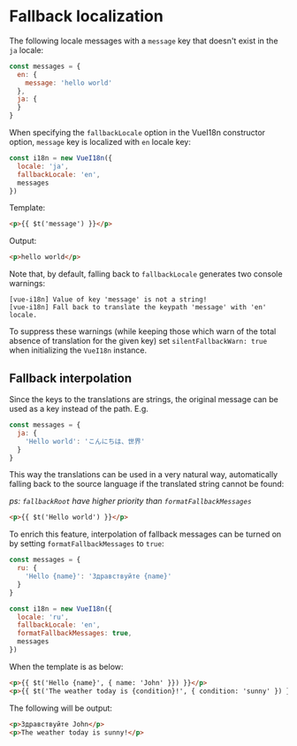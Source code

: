 # Fallback localization

The following locale messages with a `message` key that doesn't exist in the `ja` locale:

```js
const messages = {
  en: {
    message: 'hello world'
  },
  ja: {
  }
}
```

When specifying the `fallbackLocale` option in the VueI18n constructor option, `message` key is localized with `en` locale key:

```js
const i18n = new VueI18n({
  locale: 'ja',
  fallbackLocale: 'en',
  messages
})
```

Template:

```html
<p>{{ $t('message') }}</p>
```

Output:

```html
<p>hello world</p>
```

Note that, by default, falling back to `fallbackLocale` generates two console warnings:

```console
[vue-i18n] Value of key 'message' is not a string!
[vue-i18n] Fall back to translate the keypath 'message' with 'en' locale.
```

To suppress these warnings (while keeping those which warn of the total absence of translation for the given key) set `silentFallbackWarn: true` when initializing the `VueI18n` instance.

## Fallback interpolation

Since the keys to the translations are strings, the original message can be used as a key instead of the path.
E.g.

```javascript
const messages = {
  ja: {
    'Hello world': 'こんにちは、世界'
  }
}
```

This way the translations can be used in a very natural way, automatically falling back to the source language if the translated string cannot be found:

*ps: `fallbackRoot` have higher priority than `formatFallbackMessages`*

```html
<p>{{ $t('Hello world') }}</p>
```

To enrich this feature, interpolation of fallback messages can be turned on by setting `formatFallbackMessages` to `true`:

```javascript
const messages = {
  ru: {
    'Hello {name}': 'Здравствуйте {name}'
  }
}

const i18n = new VueI18n({
  locale: 'ru',
  fallbackLocale: 'en',
  formatFallbackMessages: true,
  messages
})
```

When the template is as below:

```html
<p>{{ $t('Hello {name}', { name: 'John' }}) }}</p>
<p>{{ $t('The weather today is {condition}!', { condition: 'sunny' }) }}</p>
```

The following will be output:

```html
<p>Здравствуйте John</p>
<p>The weather today is sunny!</p>
```
